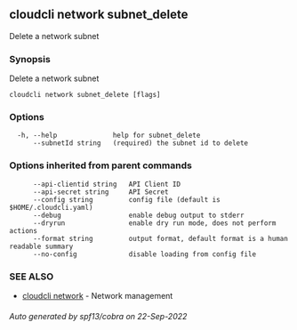 ## cloudcli network subnet_delete

Delete a network subnet

### Synopsis

Delete a network subnet

```
cloudcli network subnet_delete [flags]
```

### Options

```
  -h, --help              help for subnet_delete
      --subnetId string   (required) the subnet id to delete
```

### Options inherited from parent commands

```
      --api-clientid string   API Client ID
      --api-secret string     API Secret
      --config string         config file (default is $HOME/.cloudcli.yaml)
      --debug                 enable debug output to stderr
      --dryrun                enable dry run mode, does not perform actions
      --format string         output format, default format is a human readable summary
      --no-config             disable loading from config file
```

### SEE ALSO

* [cloudcli network](cloudcli_network.md)	 - Network management

###### Auto generated by spf13/cobra on 22-Sep-2022

